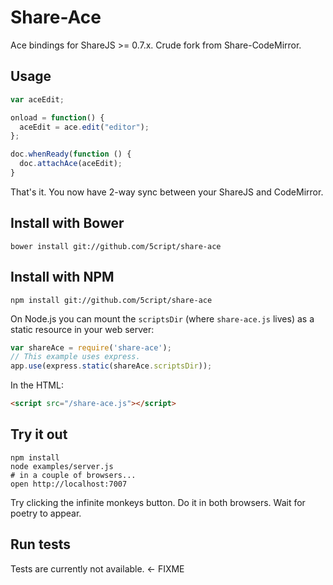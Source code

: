 # Share-Ace
Ace bindings for ShareJS >= 0.7.x.
Crude fork from Share-CodeMirror.

## Usage

```javascript
var aceEdit;

onload = function() {
  aceEdit = ace.edit("editor");
};

doc.whenReady(function () {
  doc.attachAce(aceEdit);
}
```

That's it. You now have 2-way sync between your ShareJS and CodeMirror.

## Install with Bower

```
bower install git://github.com/5cript/share-ace
```

## Install with NPM

```
npm install git://github.com/5cript/share-ace
```

On Node.js you can mount the `scriptsDir` (where `share-ace.js` lives) as a static resource
in your web server:

```javascript
var shareAce = require('share-ace');
// This example uses express.
app.use(express.static(shareAce.scriptsDir));
```

In the HTML:

```html
<script src="/share-ace.js"></script>
```

## Try it out

```
npm install
node examples/server.js
# in a couple of browsers...
open http://localhost:7007
```

Try clicking the infinite monkeys button. Do it in both browsers.
Wait for poetry to appear.

## Run tests

Tests are currently not available. <- FIXME